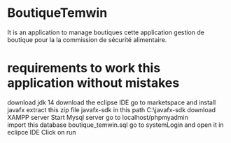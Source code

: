 # BoutiqueTemwin
It is an application to manage boutiques
cette application gestion de boutique pour la
la commission de sécurité alimentaire. 

# requirements to work this application without mistakes
download jdk 14
download the eclipse IDE 
go to marketspace and install javafx
extract this zip file javafx-sdk in this path C:\javafx-sdk 
download XAMPP server
Start Mysql server
go to localhost/phpmyadmin  
import this database boutique_temwin.sql
go to systemLogin and open it in eclipce IDE
Click on run




